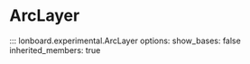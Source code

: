 # ArcLayer

::: lonboard.experimental.ArcLayer
    options:
      show_bases: false
      inherited_members: true
